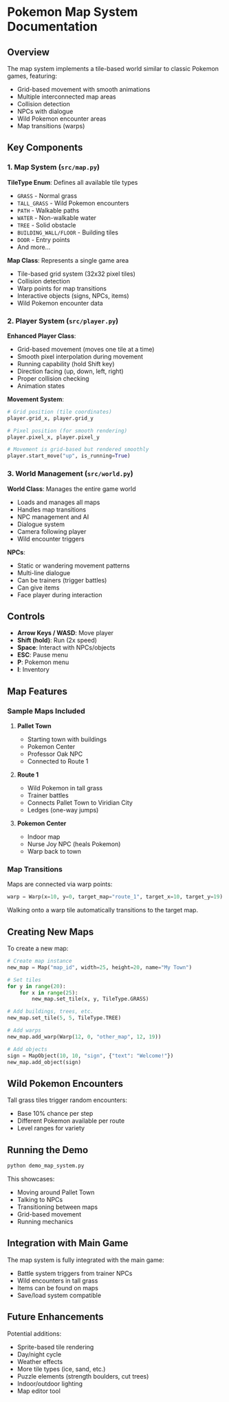 # Pokemon Map System Documentation

## Overview

The map system implements a tile-based world similar to classic Pokemon games, featuring:
- Grid-based movement with smooth animations
- Multiple interconnected map areas
- Collision detection
- NPCs with dialogue
- Wild Pokemon encounter areas
- Map transitions (warps)

## Key Components

### 1. Map System (`src/map.py`)

**TileType Enum**: Defines all available tile types
- `GRASS` - Normal grass
- `TALL_GRASS` - Wild Pokemon encounters
- `PATH` - Walkable paths
- `WATER` - Non-walkable water
- `TREE` - Solid obstacle
- `BUILDING_WALL/FLOOR` - Building tiles
- `DOOR` - Entry points
- And more...

**Map Class**: Represents a single game area
- Tile-based grid system (32x32 pixel tiles)
- Collision detection
- Warp points for map transitions
- Interactive objects (signs, NPCs, items)
- Wild Pokemon encounter data

### 2. Player System (`src/player.py`)

**Enhanced Player Class**:
- Grid-based movement (moves one tile at a time)
- Smooth pixel interpolation during movement
- Running capability (hold Shift key)
- Direction facing (up, down, left, right)
- Proper collision checking
- Animation states

**Movement System**:
```python
# Grid position (tile coordinates)
player.grid_x, player.grid_y

# Pixel position (for smooth rendering)
player.pixel_x, player.pixel_y

# Movement is grid-based but rendered smoothly
player.start_move("up", is_running=True)
```

### 3. World Management (`src/world.py`)

**World Class**: Manages the entire game world
- Loads and manages all maps
- Handles map transitions
- NPC management and AI
- Dialogue system
- Camera following player
- Wild encounter triggers

**NPCs**:
- Static or wandering movement patterns
- Multi-line dialogue
- Can be trainers (trigger battles)
- Can give items
- Face player during interaction

## Controls

- **Arrow Keys / WASD**: Move player
- **Shift (hold)**: Run (2x speed)
- **Space**: Interact with NPCs/objects
- **ESC**: Pause menu
- **P**: Pokemon menu
- **I**: Inventory

## Map Features

### Sample Maps Included

1. **Pallet Town**
   - Starting town with buildings
   - Pokemon Center
   - Professor Oak NPC
   - Connected to Route 1

2. **Route 1**
   - Wild Pokemon in tall grass
   - Trainer battles
   - Connects Pallet Town to Viridian City
   - Ledges (one-way jumps)

3. **Pokemon Center**
   - Indoor map
   - Nurse Joy NPC (heals Pokemon)
   - Warp back to town

### Map Transitions

Maps are connected via warp points:
```python
warp = Warp(x=10, y=0, target_map="route_1", target_x=10, target_y=19)
```

Walking onto a warp tile automatically transitions to the target map.

## Creating New Maps

To create a new map:

```python
# Create map instance
new_map = Map("map_id", width=25, height=20, name="My Town")

# Set tiles
for y in range(20):
    for x in range(25):
        new_map.set_tile(x, y, TileType.GRASS)

# Add buildings, trees, etc.
new_map.set_tile(5, 5, TileType.TREE)

# Add warps
new_map.add_warp(Warp(12, 0, "other_map", 12, 19))

# Add objects
sign = MapObject(10, 10, "sign", {"text": "Welcome!"})
new_map.add_object(sign)
```

## Wild Pokemon Encounters

Tall grass tiles trigger random encounters:
- Base 10% chance per step
- Different Pokemon available per route
- Level ranges for variety

## Running the Demo

```bash
python demo_map_system.py
```

This showcases:
- Moving around Pallet Town
- Talking to NPCs
- Transitioning between maps
- Grid-based movement
- Running mechanics

## Integration with Main Game

The map system is fully integrated with the main game:
- Battle system triggers from trainer NPCs
- Wild encounters in tall grass
- Items can be found on maps
- Save/load system compatible

## Future Enhancements

Potential additions:
- Sprite-based tile rendering
- Day/night cycle
- Weather effects
- More tile types (ice, sand, etc.)
- Puzzle elements (strength boulders, cut trees)
- Indoor/outdoor lighting
- Map editor tool